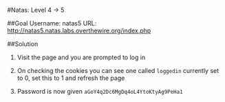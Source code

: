 #Natas: Level 4 -> 5

##Goal
Username: natas5
URL:      http://natas5.natas.labs.overthewire.org/index.php

##Solution
1. Visit the page and you are prompted to log in

2. On checking the cookies you can see one called `loggedin` currently set to 0, set this to 1 and refresh the page

3. Password is now given `aGoY4q2Dc6MgDq4oL4YtoKtyAg9PeHa1`
